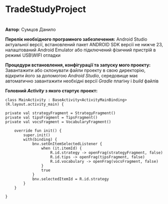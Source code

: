 # TradeStudyProject
#
**Автор**: Сумцов Данило

**Перелік необхідного програмного забезпечення:**
Android Studio актуальної версії, встановлений пакет ANDROID SDK версії не нижче 23,
налаштований Android Emulator або підключений фізичний пристрій в режимі USB\WIFI отладки

**Процедури встановлення, конфігурації та запуску мого проекту:**
Завантажити або склонувати файли проекту в свою директорію,
відкрити його за допомогою _Android Studio_, середовище має автоматично
завантажити необхідні версії _Gradle_ плагіну і _build_ файлів

**Головний _Activity_ з якого стартує проект:** 

    class MainActivity : BaseActivity<ActivityMainBinding>(R.layout.activity_main) {

    private val strategyFragment = StrategyFragment()
    private val tipsFragment = TipsFragment()
    private val vocsFragment = VocabularyFragment()

        override fun init() {
            super.init()
            with(binding) {
                bnv.setOnItemSelectedListener {
                    when (it.itemId) {
                        R.id.strategy -> openFrag(strategyFragment, false)
                        R.id.tips -> openFrag(tipsFragment, false)
                        R.id.vocabulary -> openFrag(vocsFragment, false)
                    }
                    true
                }
                bnv.selectedItemId = R.id.strategy
            }
        }

    }
